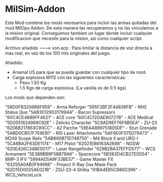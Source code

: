 # MilSim-Addon

Este Mod contiene los mods necesarios para incluir las armas quitadas del mod MilOps Addon. De esta manera las recuperamos y no las vinculamos a la mision original. Conseguimos tambien un lugar donde incluir cualquier modificacion que necesite para la mision, asi como cualquier script.

Archivo añadido ---> von.acp : Para limitar la distancia de voz directa a mas real, en vez de los 100 mts originales del juego.

Añadido:
- Arsenal US para que se pueda guardar con cualquier tipo de mod.
- Carga explosiva M112 con las siguientes caracteristicas:
  - Peso 1.50 Kg
  - 1.5 Kgs de carga explosiva. (La vanilla es de 0.5 kgs) 

Los mods que dependen son:

"58D0FB3206B6F859" - Arma Reforger
"595F2BF2F44836FB" - RHS Status Quo
"5AB301290317994A" - Bacon Supressors
"60C4CE4888FF4621" - ACE core
"60C4C12DAE90727B" - ACE Medical
"5D0551624969C92E" - Zelicks Character
"5C9AD9EF76F6B5EA" - ZU-23
"6206B217863C90CC" - A2 Parche 
"59EAA899751805DF" - Stun Grenade
"5ABD0CB57F7E9EB1" - RIS Laser Attachments
"5AF6E0F075D79473" - M249 Scope Rails
"5AB890B71D748750" - M4 Block II and URG-I
"5CA6BA2F63DE1174" - M17 Pistol
"62021EB6163A2698" - NGSW
"620E426C34BE0D17" - Laser Rangefinder
"629B2BA37EFFD577" - WCS Armament
"5E389BB9F58B79A6" - Spacecore
"5B383D4CB27E0D54" - BMP-3 IFV
"5994AD5A9F33BE57" - Game Master FX
"63255A0AB3F94666" - Project X-Ray Gas Mask Pack
"62D15D0025AE021B" - ZSU-23-4 Shilka
"61BA4EB5C886D396" - WCS_VehicleLock
